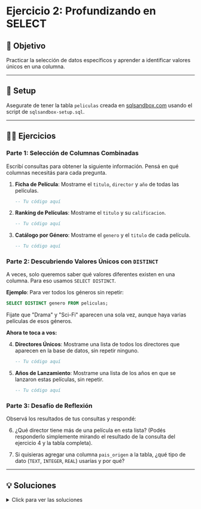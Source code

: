 # Ejercicio 2: Profundizando en SELECT

## 🎯 Objetivo

Practicar la selección de datos específicos y aprender a identificar valores únicos en una columna.

---

## 🚀 Setup

Asegurate de tener la tabla `peliculas` creada en [sqlsandbox.com](https://sqlsandbox.com) usando el script de `sqlsandbox-setup.sql`.

---

## 🏋️‍♀️ Ejercicios

### Parte 1: Selección de Columnas Combinadas

Escribí consultas para obtener la siguiente información. Pensá en qué columnas necesitás para cada pregunta.

1.  **Ficha de Película**: Mostrame el `titulo`, `director` y `año` de todas las películas.
    ```sql
    -- Tu código aquí
    ```

2.  **Ranking de Películas**: Mostrame el `titulo` y su `calificacion`.
    ```sql
    -- Tu código aquí
    ```

3.  **Catálogo por Género**: Mostrame el `genero` y el `titulo` de cada película.
    ```sql
    -- Tu código aquí
    ```

### Parte 2: Descubriendo Valores Únicos con `DISTINCT`

A veces, solo queremos saber qué valores diferentes existen en una columna. Para eso usamos `SELECT DISTINCT`.

**Ejemplo**: Para ver todos los géneros sin repetir:
```sql
SELECT DISTINCT genero FROM peliculas;
```
Fijate que "Drama" y "Sci-Fi" aparecen una sola vez, aunque haya varias películas de esos géneros.

**Ahora te toca a vos:**

4.  **Directores Únicos**: Mostrame una lista de todos los directores que aparecen en la base de datos, sin repetir ninguno.
    ```sql
    -- Tu código aquí
    ```

5.  **Años de Lanzamiento**: Mostrame una lista de los años en que se lanzaron estas películas, sin repetir.
    ```sql
    -- Tu código aquí
    ```

### Parte 3: Desafío de Reflexión

Observá los resultados de tus consultas y respondé:

6.  ¿Qué director tiene más de una película en esta lista? (Podés responderlo simplemente mirando el resultado de la consulta del ejercicio 4 y la tabla completa).

7.  Si quisieras agregar una columna `pais_origen` a la tabla, ¿qué tipo de dato (`TEXT`, `INTEGER`, `REAL`) usarías y por qué?

---
## 💡 Soluciones

<details>
<summary>Click para ver las soluciones</summary>

1.  **Ficha de Película**:
    ```sql
    SELECT titulo, director, año FROM peliculas;
    ```

2.  **Ranking de Películas**:
    ```sql
    SELECT titulo, calificacion FROM peliculas;
    ```

3.  **Catálogo por Género**:
    ```sql
    SELECT genero, titulo FROM peliculas;
    ```

4.  **Directores Únicos**:
    ```sql
    SELECT DISTINCT director FROM peliculas;
    ```

5.  **Años de Lanzamiento**:
    ```sql
    SELECT DISTINCT año FROM peliculas;
    ```

6.  **Director con más de una película**: James Cameron.

7.  **Nueva columna `pais_origen`**: Usaríamos `TEXT`, porque el nombre de un país es una cadena de texto (ej: 'USA', 'Argentina').

</details>
